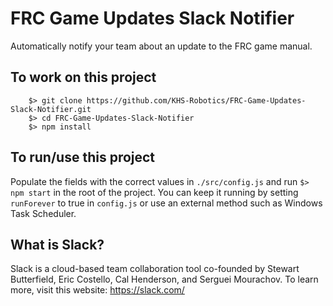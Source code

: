 # FRC Game Updates Slack Notifier
Automatically notify your team about an update to the FRC game manual.

## To work on this project
```
    $> git clone https://github.com/KHS-Robotics/FRC-Game-Updates-Slack-Notifier.git
    $> cd FRC-Game-Updates-Slack-Notifier
    $> npm install
```

## To run/use this project
Populate the fields with the correct values in `./src/config.js` and run `$> npm start` in the root of the project.
You can keep it running by setting `runForever` to true in `config.js` or use an external method such as Windows
Task Scheduler.

## What is Slack?
Slack is a cloud-based team collaboration tool co-founded by Stewart Butterfield, Eric Costello, Cal Henderson, and Serguei Mourachov.
To learn more, visit this website: https://slack.com/

